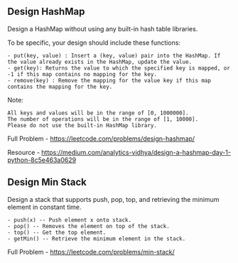 ## Design HashMap

Design a HashMap without using any built-in hash table libraries.

To be specific, your design should include these functions:

    - put(key, value) : Insert a (key, value) pair into the HashMap. If the value already exists in the HashMap, update the value.
    - get(key): Returns the value to which the specified key is mapped, or -1 if this map contains no mapping for the key.
    - remove(key) : Remove the mapping for the value key if this map contains the mapping for the key.

Note:

    All keys and values will be in the range of [0, 1000000].
    The number of operations will be in the range of [1, 10000].
    Please do not use the built-in HashMap library.

Full Problem - https://leetcode.com/problems/design-hashmap/

Resource - https://medium.com/analytics-vidhya/design-a-hashmap-day-1-python-8c5e463a0629


## Design Min Stack

Design a stack that supports push, pop, top, and retrieving the minimum element in constant time.

    - push(x) -- Push element x onto stack.
    - pop() -- Removes the element on top of the stack.
    - top() -- Get the top element.
    - getMin() -- Retrieve the minimum element in the stack.

Full Problem - https://leetcode.com/problems/min-stack/